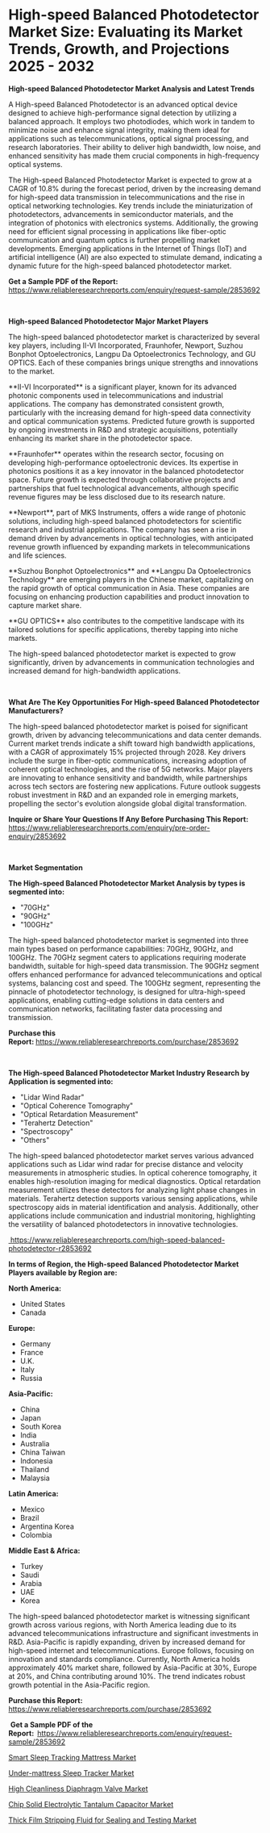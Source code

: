 <p><h1>High-speed Balanced Photodetector Market Size: Evaluating its Market Trends, Growth, and Projections 2025 - 2032</h1></p><p><strong>High-speed Balanced Photodetector Market Analysis and Latest Trends</strong></p>
<p><p>A High-speed Balanced Photodetector is an advanced optical device designed to achieve high-performance signal detection by utilizing a balanced approach. It employs two photodiodes, which work in tandem to minimize noise and enhance signal integrity, making them ideal for applications such as telecommunications, optical signal processing, and research laboratories. Their ability to deliver high bandwidth, low noise, and enhanced sensitivity has made them crucial components in high-frequency optical systems.</p><p>The High-speed Balanced Photodetector Market is expected to grow at a CAGR of 10.8% during the forecast period, driven by the increasing demand for high-speed data transmission in telecommunications and the rise in optical networking technologies. Key trends include the miniaturization of photodetectors, advancements in semiconductor materials, and the integration of photonics with electronics systems. Additionally, the growing need for efficient signal processing in applications like fiber-optic communication and quantum optics is further propelling market developments. Emerging applications in the Internet of Things (IoT) and artificial intelligence (AI) are also expected to stimulate demand, indicating a dynamic future for the high-speed balanced photodetector market.</p></p>
<p><strong>Get a Sample PDF of the Report:&nbsp;</strong> <a href="https://www.reliableresearchreports.com/enquiry/request-sample/2853692?utm_campaign=37&utm_medium=2&utm_source=Github&utm_content=ia&utm_term=12032025&utm_id=high-speed-balanced-photodetector">https://www.reliableresearchreports.com/enquiry/request-sample/2853692</a></p>
<p>&nbsp;</p>
<p><strong>High-speed Balanced Photodetector Major Market Players</strong></p>
<p><p>The high-speed balanced photodetector market is characterized by several key players, including II-VI Incorporated, Fraunhofer, Newport, Suzhou Bonphot Optoelectronics, Langpu Da Optoelectronics Technology, and GU OPTICS. Each of these companies brings unique strengths and innovations to the market.</p><p>**II-VI Incorporated** is a significant player, known for its advanced photonic components used in telecommunications and industrial applications. The company has demonstrated consistent growth, particularly with the increasing demand for high-speed data connectivity and optical communication systems. Predicted future growth is supported by ongoing investments in R&D and strategic acquisitions, potentially enhancing its market share in the photodetector space.</p><p>**Fraunhofer** operates within the research sector, focusing on developing high-performance optoelectronic devices. Its expertise in photonics positions it as a key innovator in the balanced photodetector space. Future growth is expected through collaborative projects and partnerships that fuel technological advancements, although specific revenue figures may be less disclosed due to its research nature.</p><p>**Newport**, part of MKS Instruments, offers a wide range of photonic solutions, including high-speed balanced photodetectors for scientific research and industrial applications. The company has seen a rise in demand driven by advancements in optical technologies, with anticipated revenue growth influenced by expanding markets in telecommunications and life sciences.</p><p>**Suzhou Bonphot Optoelectronics** and **Langpu Da Optoelectronics Technology** are emerging players in the Chinese market, capitalizing on the rapid growth of optical communication in Asia. These companies are focusing on enhancing production capabilities and product innovation to capture market share.</p><p>**GU OPTICS** also contributes to the competitive landscape with its tailored solutions for specific applications, thereby tapping into niche markets.</p><p>The high-speed balanced photodetector market is expected to grow significantly, driven by advancements in communication technologies and increased demand for high-bandwidth applications.</p></p>
<p>&nbsp;</p>
<p><strong>What Are The Key Opportunities For High-speed Balanced Photodetector Manufacturers?</strong></p>
<p><p>The high-speed balanced photodetector market is poised for significant growth, driven by advancing telecommunications and data center demands. Current market trends indicate a shift toward high bandwidth applications, with a CAGR of approximately 15% projected through 2028. Key drivers include the surge in fiber-optic communications, increasing adoption of coherent optical technologies, and the rise of 5G networks. Major players are innovating to enhance sensitivity and bandwidth, while partnerships across tech sectors are fostering new applications. Future outlook suggests robust investment in R&D and an expanded role in emerging markets, propelling the sector's evolution alongside global digital transformation.</p></p>
<p><strong>Inquire or Share Your Questions If Any Before Purchasing This Report:</strong> <a href="https://www.reliableresearchreports.com/enquiry/pre-order-enquiry/2853692?utm_campaign=37&utm_medium=2&utm_source=Github&utm_content=ia&utm_term=12032025&utm_id=high-speed-balanced-photodetector">https://www.reliableresearchreports.com/enquiry/pre-order-enquiry/2853692</a></p>
<p>&nbsp;</p>
<p><strong>Market Segmentation</strong></p>
<p><strong>The High-speed Balanced Photodetector Market Analysis by types is segmented into:</strong></p>
<p><ul><li>"70GHz"</li><li>"90GHz"</li><li>"100GHz"</li></ul></p>
<p><p>The high-speed balanced photodetector market is segmented into three main types based on performance capabilities: 70GHz, 90GHz, and 100GHz. The 70GHz segment caters to applications requiring moderate bandwidth, suitable for high-speed data transmission. The 90GHz segment offers enhanced performance for advanced telecommunications and optical systems, balancing cost and speed. The 100GHz segment, representing the pinnacle of photodetector technology, is designed for ultra-high-speed applications, enabling cutting-edge solutions in data centers and communication networks, facilitating faster data processing and transmission.</p></p>
<p><strong>Purchase this Report:&nbsp;</strong><a href="https://www.reliableresearchreports.com/purchase/2853692?utm_campaign=37&utm_medium=2&utm_source=Github&utm_content=ia&utm_term=12032025&utm_id=high-speed-balanced-photodetector">https://www.reliableresearchreports.com/purchase/2853692</a></p>
<p>&nbsp;</p>
<p><strong>The High-speed Balanced Photodetector Market Industry Research by Application is segmented into:</strong></p>
<p><ul><li>"Lidar Wind Radar"</li><li>"Optical Coherence Tomography"</li><li>"Optical Retardation Measurement"</li><li>"Terahertz Detection"</li><li>"Spectroscopy"</li><li>"Others"</li></ul></p>
<p><p>The high-speed balanced photodetector market serves various advanced applications such as Lidar wind radar for precise distance and velocity measurements in atmospheric studies. In optical coherence tomography, it enables high-resolution imaging for medical diagnostics. Optical retardation measurement utilizes these detectors for analyzing light phase changes in materials. Terahertz detection supports various sensing applications, while spectroscopy aids in material identification and analysis. Additionally, other applications include communication and industrial monitoring, highlighting the versatility of balanced photodetectors in innovative technologies.</p></p>
<p><a href="https://www.reliableresearchreports.com/high-speed-balanced-photodetector-r2853692?utm_campaign=37&utm_medium=2&utm_source=Github&utm_content=ia&utm_term=12032025&utm_id=high-speed-balanced-photodetector">&nbsp;https://www.reliableresearchreports.com/high-speed-balanced-photodetector-r2853692</a></p>
<p><strong>In terms of Region, the High-speed Balanced Photodetector Market Players available by Region are:</strong></p>
<p>
    <p> <strong> North America: </strong>
        <ul>
            <li>United States</li>
            <li>Canada</li>
        </ul>
        </p> 
    <p> <strong> Europe: </strong>
        <ul>
            <li>Germany</li>
            <li>France</li>
            <li>U.K.</li>
            <li>Italy</li>
            <li>Russia</li>
        </ul>
        </p> 
    <p> <strong> Asia-Pacific: </strong>
        <ul>
            <li>China</li>
            <li>Japan</li>
            <li>South Korea</li>
            <li>India</li>
            <li>Australia</li>
            <li>China Taiwan</li>
            <li>Indonesia</li>
            <li>Thailand</li>
            <li>Malaysia</li>
        </ul>
        </p> 
    <p> <strong> Latin America: </strong>
        <ul>
            <li>Mexico</li>
            <li>Brazil</li>
            <li>Argentina Korea</li>
            <li>Colombia</li>
        </ul>
        </p> 
    <p> <strong> Middle East & Africa: </strong>
        <ul>
            <li>Turkey</li>
            <li>Saudi</li>
            <li>Arabia</li>
            <li>UAE</li>
            <li>Korea</li>
        </ul>
    </p>
    </p>
<p><p>The high-speed balanced photodetector market is witnessing significant growth across various regions, with North America leading due to its advanced telecommunications infrastructure and significant investments in R&D. Asia-Pacific is rapidly expanding, driven by increased demand for high-speed internet and telecommunications. Europe follows, focusing on innovation and standards compliance. Currently, North America holds approximately 40% market share, followed by Asia-Pacific at 30%, Europe at 20%, and China contributing around 10%. The trend indicates robust growth potential in the Asia-Pacific region.</p></p>
<p><strong>Purchase this Report: </strong><a href="https://www.reliableresearchreports.com/purchase/2853692?utm_campaign=37&utm_medium=2&utm_source=Github&utm_content=ia&utm_term=12032025&utm_id=high-speed-balanced-photodetector">https://www.reliableresearchreports.com/purchase/2853692</a></p>
<p>&nbsp;<strong>Get a Sample PDF of the Report:&nbsp;&nbsp;</strong><a href="https://www.reliableresearchreports.com/enquiry/request-sample/2853692?utm_campaign=37&utm_medium=2&utm_source=Github&utm_content=ia&utm_term=12032025&utm_id=high-speed-balanced-photodetector">https://www.reliableresearchreports.com/enquiry/request-sample/2853692</a></p>
<p><strong></strong></p>
<p><p><a href="https://github.com/sawrovpipolo/Market-Research-Report-List-1/blob/main/smart-sleep-tracking-mattress-market.md?utm_campaign=37&utm_medium=2&utm_source=Github&utm_content=ia&utm_term=12032025&utm_id=high-speed-balanced-photodetector">Smart Sleep Tracking Mattress Market</a></p><p><a href="https://github.com/raaschadonle/Market-Research-Report-List-1/blob/main/under-mattress-sleep-tracker-market.md?utm_campaign=37&utm_medium=2&utm_source=Github&utm_content=ia&utm_term=12032025&utm_id=high-speed-balanced-photodetector">Under-mattress Sleep Tracker Market</a></p><p><a href="https://github.com/luarbpurwal/Market-Research-Report-List-1/blob/main/high-cleanliness-diaphragm-valve-market.md?utm_campaign=37&utm_medium=2&utm_source=Github&utm_content=ia&utm_term=12032025&utm_id=high-speed-balanced-photodetector">High Cleanliness Diaphragm Valve Market</a></p><p><a href="https://github.com/aarajlyre/Market-Research-Report-List-1/blob/main/chip-solid-electrolytic-tantalum-capacitor-market.md?utm_campaign=37&utm_medium=2&utm_source=Github&utm_content=ia&utm_term=12032025&utm_id=high-speed-balanced-photodetector">Chip Solid Electrolytic Tantalum Capacitor Market</a></p><p><a href="https://github.com/ritooesiaba/Market-Research-Report-List-1/blob/main/thick-film-stripping-fluid-for-sealing-and-testing-market.md?utm_campaign=37&utm_medium=2&utm_source=Github&utm_content=ia&utm_term=12032025&utm_id=high-speed-balanced-photodetector">Thick Film Stripping Fluid for Sealing and Testing Market</a></p></p>